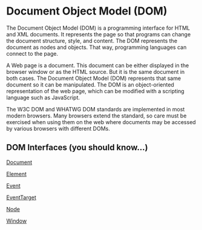 # Document Object Model (DOM)

The Document Object Model (DOM) is a programming interface for HTML and XML documents. It represents the page so that programs can change the document structure, style, and content. The DOM represents the document as nodes and objects. That way, programming languages can connect to the page.

A Web page is a document. This document can be either displayed in the browser window or as the HTML source. But it is the same document in both cases. The Document Object Model (DOM) represents that same document so it can be manipulated. The DOM is an object-oriented representation of the web page, which can be modified with a scripting language such as JavaScript.

The W3C DOM and WHATWG DOM standards are implemented in most modern browsers. Many browsers extend the standard, so care must be exercised when using them on the web where documents may be accessed by various browsers with different DOMs.

## DOM Interfaces (you should know...)

<a href="./Document/README.md" target="_self">Document</a>

<a href="./Element/README.md" target="_self">Element</a>

<a href="./Event/README.md" target="_self">Event</a>

<a href="./EventTarget/README.md" target="_self">EventTarget</a>

<a href="./Node/README.md" target="_self">Node</a>

<a href="./Window/README.md" target="_self">Window</a>